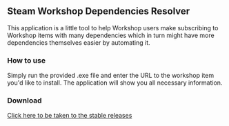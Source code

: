 ## Steam Workshop Dependencies Resolver
This application is a little tool to help Workshop users make subscribing to Workshop items with many dependencies which in turn might have more dependencies themselves easier by automating it.

### How to use
Simply run the provided .exe file and enter the URL to the workshop item you'd like to install.
The application will show you all necessary information.

### Download
[Click here to be taken to the stable releases](https://github.com/RyanTT/SteamWorkshopDependenciesResolver/releases)
